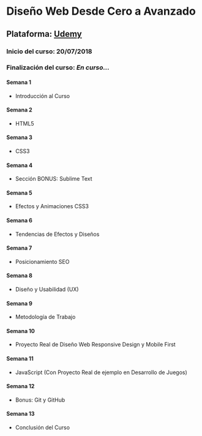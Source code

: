 # Diseño Web Desde Cero a Avanzado

## Plataforma: [Udemy](https://www.udemy.com/diseno-web-desde-cero)

### Inicio del curso: **20/07/2018**

### Finalización del curso: *En curso...*

#### Semana 1

* Introducción al Curso

#### Semana 2

* HTML5

#### Semana 3

* CSS3

#### Semana 4

* Sección BONUS: Sublime Text

#### Semana 5

* Efectos y Animaciones CSS3

#### Semana 6

* Tendencias de Efectos y Diseños

#### Semana 7

* Posicionamiento SEO

#### Semana 8

* Diseño y Usabilidad (UX)

#### Semana 9

* Metodología de Trabajo

#### Semana 10

* Proyecto Real de Diseño Web Responsive Design y Mobile First

#### Semana 11

* JavaScript (Con Proyecto Real de ejemplo en Desarrollo de Juegos)

#### Semana 12

* Bonus: Git y GitHub

#### Semana 13

* Conclusión del Curso